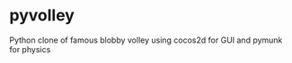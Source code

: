 pyvolley
========

Python clone of famous blobby volley using cocos2d for GUI and pymunk for physics
